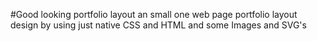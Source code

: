 #Good looking portfolio layout
an small one web page portfolio layout design by using just native CSS and HTML and some Images and SVG's
